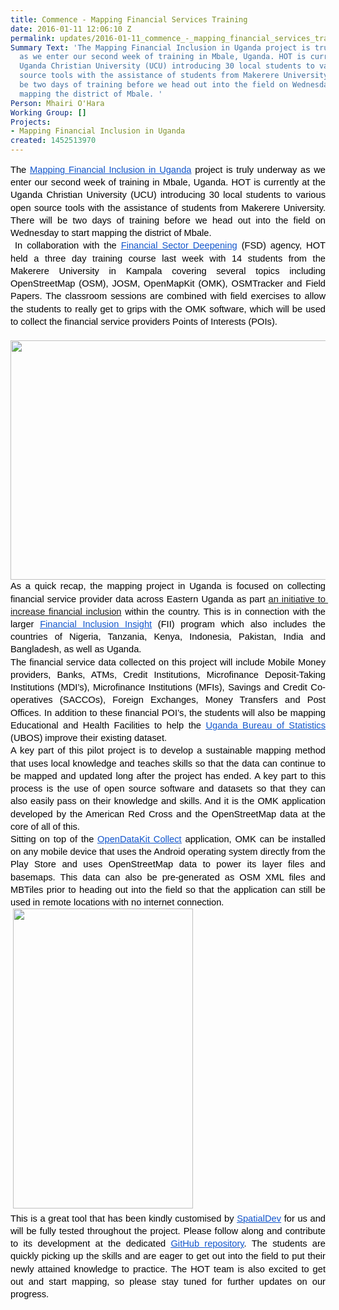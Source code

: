 ```yaml
---
title: Commence - Mapping Financial Services Training
date: 2016-01-11 12:06:10 Z
permalink: updates/2016-01-11_commence_-_mapping_financial_services_training
Summary Text: 'The Mapping Financial Inclusion in Uganda project is truly underway
  as we enter our second week of training in Mbale, Uganda. HOT is currently at the
  Uganda Christian University (UCU) introducing 30 local students to various open
  source tools with the assistance of students from Makerere University. There will
  be two days of training before we head out into the field on Wednesday to start
  mapping the district of Mbale. '
Person: Mhairi O'Hara
Working Group: []
Projects:
- Mapping Financial Inclusion in Uganda
created: 1452513970
---
```


<p style="line-height: 1.38; margin-top: 0pt; margin-bottom: 0pt; text-align: justify;" dir="ltr"><span style="font-size: 14.666666666666666px; font-family: Arial; color: #000000; background-color: transparent; font-weight: 400; font-style: normal; font-variant: normal; text-decoration: none; vertical-align: baseline; white-space: pre-wrap;">The </span><a style="text-decoration: none;" href="https://hotosm.org/projects/mapping_financial_inclusion_in_uganda"><span style="font-size: 14.666666666666666px; font-family: Arial; color: #1155cc; background-color: transparent; font-weight: 400; font-style: normal; font-variant: normal; text-decoration: underline; vertical-align: baseline; white-space: pre-wrap;">Mapping Financial Inclusion in Uganda</span></a><span style="font-size: 14.666666666666666px; font-family: Arial; color: #000000; background-color: transparent; font-weight: 400; font-style: normal; font-variant: normal; text-decoration: none; vertical-align: baseline; white-space: pre-wrap;"> project is truly underway as we enter our second week of training in Mbale, Uganda. HOT is currently at the Uganda Christian University (UCU) introducing 30 local students to various open source tools with the assistance of students from Makerere University. There will be two days of training before we head out into the field on Wednesday to start mapping the district of Mbale. </span></p><p style="line-height: 1.38; margin-top: 0pt; margin-bottom: 0pt; text-align: justify;" dir="ltr">&nbsp;<span style="font-size: 14.666666666666666px; font-family: Arial; color: #000000; background-color: transparent; font-weight: 400; font-style: normal; font-variant: normal; text-decoration: none; vertical-align: baseline; white-space: pre-wrap;">In collaboration with the </span><a href="http://www.fsdu.or.ug/"><span style="font-size: 14.666666666666666px; font-family: Arial; color: #1155cc; background-color: transparent; font-weight: 400; font-style: normal; font-variant: normal; text-decoration: underline; vertical-align: baseline; white-space: pre-wrap;">Financial Sector Deepening</span></a><span style="font-size: 14.666666666666666px; font-family: Arial; color: #000000; background-color: transparent; font-weight: 400; font-style: normal; font-variant: normal; text-decoration: none; vertical-align: baseline; white-space: pre-wrap;"> (FSD) agency, HOT held a three day training course last week with 14 students from the Makerere University in Kampala covering several topics including OpenStreetMap (OSM), JOSM, OpenMapKit (OMK), OSMTracker and Field Papers. The classroom sessions are combined with field exercises to allow the students to really get to grips with the OMK software, which will be used to collect the financial service providers Points of Interests (POIs). </span></p><p style="line-height: 1.38; margin-top: 0pt; margin-bottom: 0pt; text-align: justify;" dir="ltr"><span style="font-size: 14.666666666666666px; font-family: Arial; color: #000000; background-color: transparent; font-weight: 400; font-style: normal; font-variant: normal; text-decoration: none; vertical-align: baseline; white-space: pre-wrap;"> <img class="image-large" src="/sites/default/files/styles/large/public/training_geoffrey.jpg?itok=i6kaTfVX" alt="" height="383" width="510"></span></p><p style="line-height: 1.38; margin-top: 0pt; margin-bottom: 0pt; text-align: justify;" dir="ltr"><span style="font-size: 14.6667px; font-family: Arial; color: #000000; font-style: normal; vertical-align: baseline; white-space: pre-wrap; background-color: transparent;">As a quick recap, the mapping project in Uganda is focused on collecting financial service provider data across Eastern Uganda as part <a href="https://hotosm.org/projects/mapping_financial_inclusion_in_uganda">an</a></span><span style="font-size: 14.6667px; font-family: Arial; color: #000000; font-style: normal; vertical-align: baseline; white-space: pre-wrap; background-color: transparent;"><a href="https://hotosm.org/projects/mapping_financial_inclusion_in_uganda"> initiative to increase financial inclusion</a> within the country. This is in connection with the larger </span><a href="http://finclusion.org/"><span style="font-size: 14.6667px; font-family: Arial; color: #1155cc; font-style: normal; text-decoration: underline; vertical-align: baseline; white-space: pre-wrap; background-color: transparent;">Financial Inclusion Insight</span></a><span style="font-size: 14.6667px; font-family: Arial; color: #000000; font-style: normal; vertical-align: baseline; white-space: pre-wrap; background-color: transparent;"> (FII) program </span><span style="font-size: 14.6667px; font-family: Arial; color: #000000; font-style: normal; vertical-align: baseline; white-space: pre-wrap; background-color: transparent;">which also includes the countries of Nigeria, Tanzania, Kenya, Indonesia, Pakistan, India and Bangladesh, as well as Uganda. </span></p><p style="line-height: 1.38; margin-top: 0pt; margin-bottom: 0pt; text-align: justify;" dir="ltr"><span style="font-size: 14.6667px; font-family: Arial; color: #000000; font-style: normal; vertical-align: baseline; white-space: pre-wrap; background-color: transparent;">The financial service data collected on this project will include Mobile Money providers, Banks, ATMs, Credit Institutions, Microfinance Deposit-Taking Institutions (MDI’s), Microfinance Institutions (MFIs), Savings and Credit Co-operatives (SACCOs), Foreign Exchanges, Money Transfers and Post Offices. In addition to these financial POI’s, the students will also be mapping Educational and Health Facilities to help the </span><a href="http://www.ubos.org/"><span style="font-size: 14.6667px; font-family: Arial; color: #1155cc; font-style: normal; text-decoration: underline; vertical-align: baseline; white-space: pre-wrap; background-color: transparent;">Uganda Bureau of Statistics</span></a><span style="font-size: 14.6667px; font-family: Arial; color: #000000; font-style: normal; vertical-align: baseline; white-space: pre-wrap; background-color: transparent;"> (UBOS) improve their existing dataset.</span></p><p style="line-height: 1.38; margin-top: 0pt; margin-bottom: 0pt; text-align: justify;" dir="ltr"><span style="font-size: 14.666666666666666px; font-family: Arial; color: #000000; background-color: transparent; font-weight: 400; font-style: normal; font-variant: normal; text-decoration: none; vertical-align: baseline; white-space: pre-wrap;">A key part of this pilot project is to develop a sustainable mapping method that uses local knowledge and teaches skills so that the data can continue to be mapped and updated long after the project has ended. A key part to this process is the use of open source software and datasets so that they can also easily pass on their knowledge and skills. And it is the OMK application developed by the American Red Cross and the OpenStreetMap data at the core of all of this. </span></p><p style="line-height: 1.38; margin-top: 0pt; margin-bottom: 0pt; text-align: justify;" dir="ltr"><span style="font-size: 14.666666666666666px; font-family: Arial; color: #000000; background-color: transparent; font-weight: 400; font-style: normal; font-variant: normal; text-decoration: none; vertical-align: baseline; white-space: pre-wrap;">Sitting on top of the </span><a style="line-height: 16.56px;" href="https://opendatakit.org/use/collect/"><span style="font-size: 14.666666666666666px; font-family: Arial; color: #1155cc; background-color: transparent; font-weight: 400; font-style: normal; font-variant: normal; text-decoration: underline; vertical-align: baseline; white-space: pre-wrap;">OpenDataKit Collect</span></a><span style="font-size: 14.666666666666666px; font-family: Arial; color: #000000; background-color: transparent; font-weight: 400; font-style: normal; font-variant: normal; text-decoration: none; vertical-align: baseline; white-space: pre-wrap;"> application, OMK can be installed on any mobile device that uses the Android operating system directly from the Play Store and uses OpenStreetMap data to power its layer files and basemaps. This data can also be pre-generated as OSM XML files and MBTiles prior to heading out into the field so that the application can still be used in remote locations with no internet connection. </span></p><p style="line-height: 1.38; margin-top: 0pt; margin-bottom: 0pt; text-align: justify;" dir="ltr"><span style="font-size: 14.666666666666666px; font-family: Arial; color: #000000; background-color: transparent; font-weight: 400; font-style: normal; font-variant: normal; text-decoration: none; vertical-align: baseline; white-space: pre-wrap;"> <img src="/sites/default/files/omk_screenshot.png" alt="" height="480" width="288"></span></p><p style="line-height: 1.38; margin-top: 0pt; margin-bottom: 0pt; text-align: justify;" dir="ltr"><span style="font-size: 14.6667px; font-family: Arial; color: #000000; vertical-align: baseline; white-space: pre-wrap; background-color: transparent;">This is a great tool that has been kindly customised by </span><a href="http://spatialdev.com/"><span style="font-size: 14.6667px; font-family: Arial; color: #1155cc; text-decoration: underline; vertical-align: baseline; white-space: pre-wrap; background-color: transparent;">SpatialDev</span></a><span style="font-size: 14.6667px; font-family: Arial; color: #000000; vertical-align: baseline; white-space: pre-wrap; background-color: transparent;"> for us and will be fully tested throughout the project. Please follow along and contribute to its development at the dedicated </span><a href="https://github.com/americanredcross/openmapkit"><span style="font-size: 14.6667px; font-family: Arial; color: #1155cc; text-decoration: underline; vertical-align: baseline; white-space: pre-wrap; background-color: transparent;">GitHub repository</span></a><span style="font-size: 14.6667px; font-family: Arial; color: #000000; vertical-align: baseline; white-space: pre-wrap; background-color: transparent;">. The students are quickly picking up the skills and are eager to get out into the field to put their newly attained knowledge to practice. The HOT team is also excited to get out and start mapping, so please stay tuned for further updates on our progress.</span></p>
